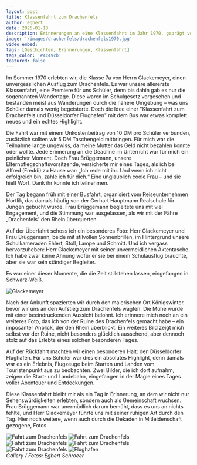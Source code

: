 ```yaml
---
layout: post
title: Klassenfahrt zum Drachenfels
author: egbert
date: 2025-01-13
description: Erinnerungen an eine Klassenfahrt im Jahr 1970, geprägt von Rheinromantik, alten Ruinen und den Abenteuern eines warmen Sommertages.
image: '/images/drachenfels/drachenfels1970.jpg'
video_embed: 
tags: [Geschichten, Erinnerungen, Klassenfahrt]
tags_color: '#4c49cb'
featured: false
---
```


Im Sommer 1970 erlebten wir, die Klasse 7a von Herrn Glackemeyer, einen unvergesslichen Ausflug zum Drachenfels. Es war unsere allererste Klassenfahrt, eine Premiere für uns Schüler, denn bis dahin gab es nur die sogenannten Wandertage. Diese waren im Schulgesetz vorgesehen und bestanden meist aus Wanderungen durch die nähere Umgebung – was uns Schüler damals wenig begeisterte. Doch die Idee einer "Klassenfahrt zum Drachenfels und Düsseldorfer Flughafen" mit dem Bus war etwas komplett neues und ein echtes Highlight.

Die Fahrt war mit einem Unkostenbeitrag von 10 DM pro Schüler verbunden, zusätzlich sollten wir 5 DM Taschengeld mitbringen. Für mich war die Teilnahme lange ungewiss, da meine Mutter das Geld nicht bezahlen konnte oder wollte. Jede Erinnerung an die Deadline im Unterricht war für mich ein peinlicher Moment. Doch Frau Brüggemann, unsere Elternpflegschaftsvorsitzende, versicherte mir eines Tages, als ich bei Alfred (Freddi) zu Hause war: „Ich rede mit ihr. Und wenn ich nicht erfolgreich bin, zahle ich für dich.“ Eine unglaublich coole Frau – und sie hielt Wort. Dank ihr konnte ich teilnehmen.

Der Tag begann früh mit einer Busfahrt, organisiert vom Reiseunternehmen Hortlik, das damals häufig von der Gerhart Hauptmann Realschule für Jungen gebucht wurde. Frau Brüggemann begleitete uns mit viel Engagement, und die Stimmung war ausgelassen, als wir mit der Fähre „Drachenfels“ den Rhein überquerten.

Auf der Überfahrt schoss ich ein besonderes Foto: Herr Glackemeyer und Frau Brüggemann, beide mit stilvollen Sonnenbrillen, im Hintergrund unsere Schulkameraden Ehlert, Stoll, Lampe und Schmitt. 
Und ich vergass hervorzuheben: Herr Glackemeyer mit seiner unvermeidlichen Aktentasche. Ich habe zwar keine Ahnung wofür er sie bei einem Schulausflug brauchte, aber sie war sein ständiger Begleiter.

Es war einer dieser Momente, die die Zeit stillstehen lassen, eingefangen in Schwarz-Weiß.


<img src="/images/drachenfels/IMG_148.JPG" loading="lazy" alt="Glackemeyer">

Nach der Ankunft spazierten wir durch den malerischen Ort Königswinter, bevor wir uns an den Aufstieg zum Drachenfels wagten. Die Mühe wurde mit einer beeindruckenden Aussicht belohnt. Ich erinnere mich noch an ein weiteres Foto, das ich von der Ruine des Drachenfels gemacht habe – ein imposanter Anblick, der den Rhein überblickt. Ein weiteres Bild zeigt mich selbst vor der Ruine, nicht besonders glücklich aussehend, aber dennoch stolz auf das Erlebte eines solchen besonderen Tages.

Auf der Rückfahrt machten wir einen besonderen Halt: den Düsseldorfer Flughafen. Für uns Schüler war dies ein absolutes Highlight, denn damals war es ein Erlebnis, Flugzeuge beim Starten und Landen vom Touristenpunkt aus zu beobachten. Zwei Bilder, die ich dort aufnahm, zeigen die Start- und Landebahn, eingefangen in der Magie eines Tages voller Abenteuer und Entdeckungen.

Diese Klassenfahrt bleibt mir als ein Tag in Erinnerung, an dem wir nicht nur Sehenswürdigkeiten erlebten, sondern auch als Gemeinschaft wuchsen. Frau Brüggemann war unermüdlich darum bemüht, dass es uns an nichts fehlte, und Herr Glackemeyer führte uns mit seiner ruhigen Art durch den Tag. Hier noch weitere, wenn auch durch die Dekaden in Mitleidenschaft gezogene, Fotos.

<div class="gallery-box">
  <div class="gallery gallery--post">
    <img src="/images/drachenfels/IMG_148.JPG" loading="lazy" alt="Fahrt zum Drachenfels">
    <img src="/images/drachenfels/IMG_1486.JPG" loading="lazy" alt="Fahrt zum Drachenfels">
    <img src="/images/drachenfels/IMG_1487.JPG" loading="lazy" alt="Fahrt zum Drachenfels">
    <img src="/images/drachenfels/IMG_1488.JPG" loading="lazy" alt="Fahrt zum Drachenfels">
    <img src="/images/drachenfels/IMG_1489.JPG" loading="lazy" alt="Fahrt zum Drachenfels">
    <img src="/images/drachenfels/IMG_1490.JPG" loading="lazy" alt="Flughafen">    
  </div>
  <em>Gallery / <a target="_blank">Fotos: Egbert Schroeer</a></em>
</div>
